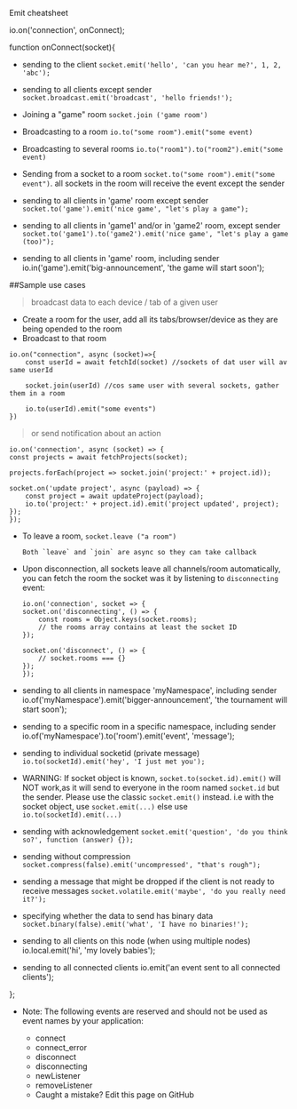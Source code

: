 Emit cheatsheet

io.on('connection', onConnect);

function onConnect(socket){

- sending to the client
  `socket.emit('hello', 'can you hear me?', 1, 2, 'abc');`

- sending to all clients except sender
  `socket.broadcast.emit('broadcast', 'hello friends!');`

- Joining a "game" room `socket.join ('game room')`

- Broadcasting to a room `io.to("some room").emit("some event)`

- Broadcasting to several rooms `io.to("room1").to("room2").emit("some event)`

- Sending from a socket to a room `socket.to("some room").emit("some event")`.
  all sockets in the room will receive the event except the sender

- sending to all clients in 'game' room except sender
  `socket.to('game').emit('nice game', "let's play a game");`

- sending to all clients in 'game1' and/or in 'game2' room, except sender
  `socket.to('game1').to('game2').emit('nice game', "let's play a game (too)");`

- sending to all clients in 'game' room, including sender
  io.in('game').emit('big-announcement', 'the game will start soon');

##Sample use cases

> broadcast data to each device / tab of a given user

- Create a room for the user, add all its tabs/browser/device as they are being opended to the room
- Broadcast to that room

```
io.on("connection", async (socket)=>{
    const userId = await fetchId(socket) //sockets of dat user will av same userId

    socket.join(userId) //cos same user with several sockets, gather them in a room

    io.to(userId).emit("some events")
})
```

> or send notification about an action

```
io.on('connection', async (socket) => {
const projects = await fetchProjects(socket);

projects.forEach(project => socket.join('project:' + project.id));

socket.on('update project', async (payload) => {
    const project = await updateProject(payload);
    io.to('project:' + project.id).emit('project updated', project);
});
});
```

- To leave a room, `socket.leave ("a room")`

  ```
  Both `leave` and `join` are async so they can take callback
  ```

- Upon disconnection, all sockets leave all channels/room automatically, you can fetch the room the socket was it by listening to `disconnecting` event:

  ```
  io.on('connection', socket => {
  socket.on('disconnecting', () => {
      const rooms = Object.keys(socket.rooms);
      // the rooms array contains at least the socket ID
  });

  socket.on('disconnect', () => {
      // socket.rooms === {}
  });
  });
  ```

- sending to all clients in namespace 'myNamespace', including sender
  io.of('myNamespace').emit('bigger-announcement', 'the tournament will start soon');

- sending to a specific room in a specific namespace, including sender
  io.of('myNamespace').to('room').emit('event', 'message');

- sending to individual socketid (private message)
  `io.to(socketId).emit('hey', 'I just met you');`

- WARNING: If socket object is known, `socket.to(socket.id).emit()` will NOT work,as it will send to everyone in the room named `socket.id` but the sender. Please use the classic `socket.emit()` instead.
  i.e with the socket object, use `socket.emit(...)` else use `io.to(socketId).emit(...)`

- sending with acknowledgement
  `socket.emit('question', 'do you think so?', function (answer) {});`

- sending without compression
  `socket.compress(false).emit('uncompressed', "that's rough");`

- sending a message that might be dropped if the client is not ready to receive messages
  `socket.volatile.emit('maybe', 'do you really need it?');`

- specifying whether the data to send has binary data
  `socket.binary(false).emit('what', 'I have no binaries!');`

- sending to all clients on this node (when using multiple nodes)
  io.local.emit('hi', 'my lovely babies');

- sending to all connected clients
  io.emit('an event sent to all connected clients');

};

- Note: The following events are reserved and should not be used as event names by your application:

  - connect
  - connect_error
  - disconnect
  - disconnecting
  - newListener
  - removeListener
  - Caught a mistake? Edit this page on GitHub

```

```
